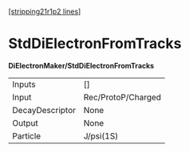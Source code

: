 [[stripping21r1p2 lines]](./stripping21r1p2-index)

# StdDiElectronFromTracks

**DiElectronMaker/StdDiElectronFromTracks**

|                 |                    |
|-----------------|--------------------|
| Inputs          | []               |
| Input           | Rec/ProtoP/Charged |
| DecayDescriptor | None               |
| Output          | None               |
| Particle        | J/psi(1S)          |
